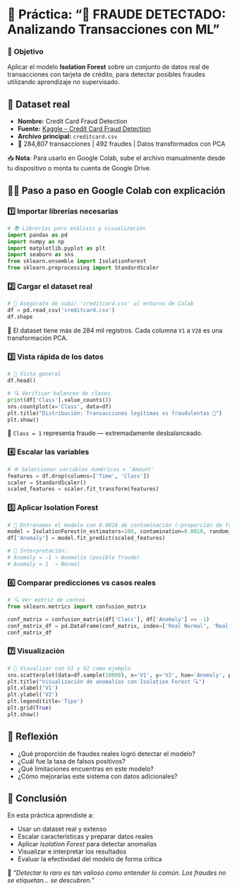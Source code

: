 # 🧪 **Práctica: “🔐 FRAUDE DETECTADO: Analizando Transacciones con ML”**

### 🎯 **Objetivo**

Aplicar el modelo **Isolation Forest** sobre un conjunto de datos real de transacciones con tarjeta de crédito, para detectar posibles fraudes utilizando aprendizaje no supervisado.

## 📂 Dataset real

- **Nombre:** Credit Card Fraud Detection
- **Fuente:** [Kaggle – Credit Card Fraud Detection](https://www.kaggle.com/datasets/mlg-ulb/creditcardfraud)
- **Archivo principal:** `creditcard.csv`
- 🔐 284,807 transacciones | 492 fraudes | Datos transformados con PCA

📥 **Nota**: Para usarlo en Google Colab, sube el archivo manualmente desde tu dispositivo o monta tu cuenta de Google Drive.

## 👨‍🏫 Paso a paso en Google Colab con explicación

### 1️⃣ Importar librerías necesarias

```python
# 📚 Librerías para análisis y visualización
import pandas as pd
import numpy as np
import matplotlib.pyplot as plt
import seaborn as sns
from sklearn.ensemble import IsolationForest
from sklearn.preprocessing import StandardScaler
```

### 2️⃣ Cargar el dataset real

```python
# 📂 Asegúrate de subir 'creditcard.csv' al entorno de Colab
df = pd.read_csv('creditcard.csv')
df.shape
```

🔎 El dataset tiene más de 284 mil registros. Cada columna `V1` a `V28` es una transformación PCA.

### 3️⃣ Vista rápida de los datos

```python
# 👀 Vista general
df.head()

# 🔍 Verificar balanceo de clases
print(df['Class'].value_counts())
sns.countplot(x='Class', data=df)
plt.title("Distribución: Transacciones legítimas vs fraudulentas 🚨")
plt.show()
```

📌 `Class = 1` representa fraude — extremadamente desbalanceado.

### 4️⃣ Escalar las variables

```python
# ⚙️ Seleccionar variables numéricas + 'Amount'
features = df.drop(columns=['Time', 'Class'])
scaler = StandardScaler()
scaled_features = scaler.fit_transform(features)
```

### 5️⃣ Aplicar Isolation Forest

```python
# 🌲 Entrenamos el modelo con 0.0018 de contaminación (~proporción de fraudes)
model = IsolationForest(n_estimators=100, contamination=0.0018, random_state=42)
df['Anomaly'] = model.fit_predict(scaled_features)

# 🧾 Interpretación:
# Anomaly = -1 → Anomalía (posible fraude)
# Anomaly = 1  → Normal
```

### 6️⃣ Comparar predicciones vs casos reales

```python
# 🔍 Ver matriz de conteo
from sklearn.metrics import confusion_matrix

conf_matrix = confusion_matrix(df['Class'], df['Anomaly'] == -1)
conf_matrix_df = pd.DataFrame(conf_matrix, index=['Real Normal', 'Real Fraude'], columns=['Detectado Normal', 'Detectado Fraude'])
conf_matrix_df
```

### 7️⃣ Visualización

```python
# 🎯 Visualizar con V1 y V2 como ejemplo
sns.scatterplot(data=df.sample(10000), x='V1', y='V2', hue='Anomaly', palette={1:'blue', -1:'red'})
plt.title("Visualización de anomalías con Isolation Forest 🔍")
plt.xlabel('V1')
plt.ylabel('V2')
plt.legend(title='Tipo')
plt.grid(True)
plt.show()
```

## 🧠 Reflexión

- ¿Qué proporción de fraudes reales logró detectar el modelo?
- ¿Cuál fue la tasa de falsos positivos?
- ¿Qué limitaciones encuentras en este modelo?
- ¿Cómo mejorarías este sistema con datos adicionales?

## 🧾 Conclusión

En esta práctica aprendiste a:

- Usar un dataset real y extenso
- Escalar características y preparar datos reales
- Aplicar *Isolation Forest* para detectar anomalías
- Visualizar e interpretar los resultados
- Evaluar la efectividad del modelo de forma crítica

🧠 *“Detectar lo raro es tan valioso como entender lo común. Los fraudes no se etiquetan... se descubren.”*

